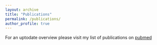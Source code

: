 ```yaml
---
layout: archive
title: "Publications"
permalink: /publications/
author_profile: true
---
```


For an uptodate overview please visit my list of publications on [pubmed](https://pubmed.ncbi.nlm.nih.gov/?term=groschel+mi) 